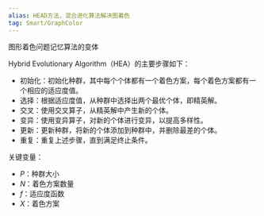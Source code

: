 ```yaml
---
alias: HEAD方法，混合进化算法解决图着色
tag: Smart/GraphColor
---
```


图形着色问题记忆算法的变体


Hybrid Evolutionary Algorithm（HEA）的主要步骤如下：
- 初始化：初始化种群，其中每个个体都有一个着色方案，每个着色方案都有一个相应的适应度值。
- 选择：根据适应度值，从种群中选择出两个最优个体，即精英解。
- 交叉：使用交叉算子，从精英解中产生新的个体。
- 变异：使用变异算子，对新的个体进行变异，以提高多样性。
- 更新：更新种群，将新的个体添加到种群中，并删除最差的个体。
- 重复：重复上述步骤，直到满足终止条件。

关键变量：
- $P$：种群大小
- $N$：着色方案数量
- $f$：适应度函数
- $X$：着色方案


